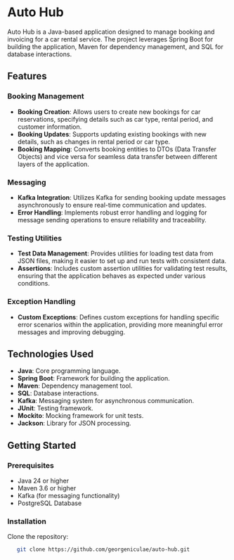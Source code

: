 # Auto Hub

Auto Hub is a Java-based application designed to manage booking and invoicing for a car rental service. The project
leverages Spring Boot for building the application, Maven for dependency management, and SQL for database interactions.

## Features

### Booking Management

- **Booking Creation**: Allows users to create new bookings for car reservations, specifying details such as car type,
  rental period, and customer information.
- **Booking Updates**: Supports updating existing bookings with new details, such as changes in rental period or car
  type.
- **Booking Mapping**: Converts booking entities to DTOs (Data Transfer Objects) and vice versa for seamless data
  transfer between different layers of the application.

### Messaging

- **Kafka Integration**: Utilizes Kafka for sending booking update messages asynchronously to ensure real-time
  communication and updates.
- **Error Handling**: Implements robust error handling and logging for message sending operations to ensure reliability
  and traceability.

### Testing Utilities

- **Test Data Management**: Provides utilities for loading test data from JSON files, making it easier to set up and run
  tests with consistent data.
- **Assertions**: Includes custom assertion utilities for validating test results, ensuring that the application behaves
  as expected under various conditions.

### Exception Handling

- **Custom Exceptions**: Defines custom exceptions for handling specific error scenarios within the application,
  providing more meaningful error messages and improving debugging.

## Technologies Used

- **Java**: Core programming language.
- **Spring Boot**: Framework for building the application.
- **Maven**: Dependency management tool.
- **SQL**: Database interactions.
- **Kafka**: Messaging system for asynchronous communication.
- **JUnit**: Testing framework.
- **Mockito**: Mocking framework for unit tests.
- **Jackson**: Library for JSON processing.

## Getting Started

### Prerequisites

- Java 24 or higher
- Maven 3.6 or higher
- Kafka (for messaging functionality)
- PostgreSQL Database

### Installation

Clone the repository:

```sh
   git clone https://github.com/georgeniculae/auto-hub.git
